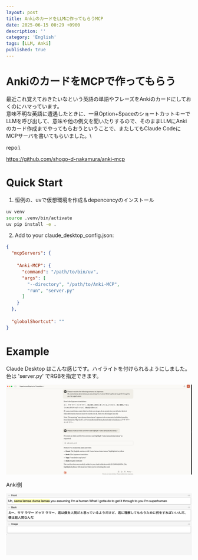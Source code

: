 ```yaml
---
layout: post
title: AnkiのカードをLLMに作ってもらうMCP
date: 2025-06-15 00:29 +0900
description: ''
category: 'English'
tags: [LLM, Anki]
published: true
---
```



# AnkiのカードをMCPで作ってもらう

最近これ覚えておきたいなという英語の単語やフレーズをAnkiのカードにしておくのにハマっています。\
意味不明な英語に遭遇したときに、一旦Option+SpaceのショートカットキーでLLMを呼び出して、意味や他の例文を聞いたりするので、そのままLLMにAnkiのカード作成までやってもらおうということで、またしてもClaude CodeにMCPサーバを書いてもらいました。\


repo:\

https://github.com/shogo-d-nakamura/anki-mcp



# Quick Start

1. 恒例の、uvで仮想環境を作成＆depencencyのインストール

```zsh
uv venv
source .venv/bin/activate
uv pip install -e .
```


2. Add to your claude_desktop_config.json:

```json
{
  "mcpServers": {
    
    "Anki-MCP": {
      "command": "/path/to/bin/uv",
      "args": [
        "--directory", "/path/to/Anki-MCP",
        "run", "server.py"
      ]
    }
  },

  "globalShortcut": ""
}
```


# Example

Claude Desktop はこんな感じです。ハイライトを付けられるようにしました。色は 'server.py' でRGBを指定できます。


![alt text](/assets/img/2025_images/samalama.png)


Anki側


![alt text](/assets/img/2025_images/Anki_samalama.png)


